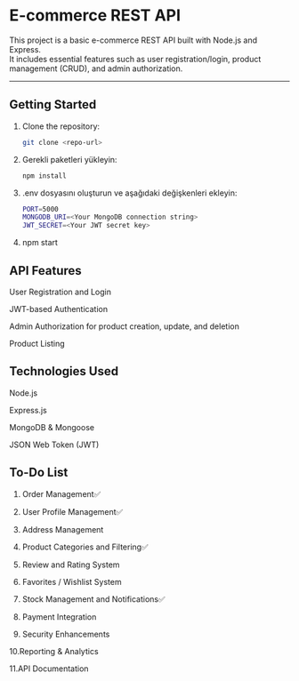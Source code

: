 # E-commerce REST API

This project is a basic e-commerce REST API built with Node.js and Express.  
It includes essential features such as user registration/login, product management (CRUD), and admin authorization.

---

## Getting Started

1. Clone the repository:  
   ```bash
   git clone <repo-url>
2. Gerekli paketleri yükleyin:
   ```bash
   npm install
3. .env dosyasını oluşturun ve aşağıdaki değişkenleri ekleyin:
   ```bash
   PORT=5000
   MONGODB_URI=<Your MongoDB connection string>
   JWT_SECRET=<Your JWT secret key>
4. npm start

## API Features
User Registration and Login

JWT-based Authentication

Admin Authorization for product creation, update, and deletion

Product Listing

## Technologies Used
Node.js

Express.js

MongoDB & Mongoose

JSON Web Token (JWT)

## To-Do List
1. Order Management✅

2. User Profile Management✅

3. Address Management

4. Product Categories and Filtering✅

5. Review and Rating System

6. Favorites / Wishlist System

7. Stock Management and Notifications✅

8. Payment Integration

9. Security Enhancements

10.Reporting & Analytics
 
11.API Documentation


